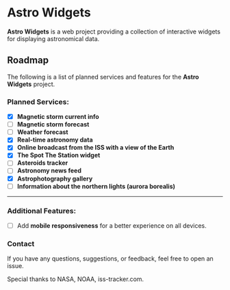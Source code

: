 # Astro Widgets

**Astro Widgets** is a web project providing a collection of interactive widgets for displaying astronomical data.

## Roadmap
The following is a list of planned services and features for the **Astro Widgets** project.

### Planned Services:
- [x] **Magnetic storm current info**
- [ ] **Magnetic storm forecast**
- [ ] **Weather forecast**
- [x] **Real-time astronomy data**
- [x] **Online broadcast from the ISS with a view of the Earth**
- [x] **The Spot The Station widget**
- [ ] **Asteroids tracker**  
- [ ] **Astronomy news feed**  
- [x] **Astrophotography gallery**  
- [ ] **Information about the northern lights (aurora borealis)**

---

### Additional Features:
- [ ] Add **mobile responsiveness** for a better experience on all devices.

### Contact
If you have any questions, suggestions, or feedback, feel free to open an issue.

Special thanks to NASA, NOAA, iss-tracker.com.